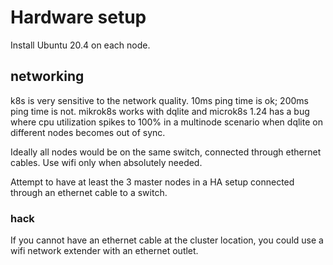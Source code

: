# Hardware setup

Install Ubuntu 20.4 on each node.

## networking
k8s is very sensitive to the network quality. 10ms ping time is ok; 200ms ping time is not. mikrok8s works with dqlite and microk8s 1.24 has a bug where cpu utilization spikes to 100% in a multinode scenario when dqlite on different nodes becomes out of sync.

Ideally all nodes would be on the same switch, connected through ethernet cables. Use wifi only when absolutely needed.

Attempt to have at least the 3 master nodes in a HA setup connected through an ethernet cable to a switch.

### hack
If you cannot have an ethernet cable at the cluster location, you could use a wifi network extender with an ethernet outlet.

